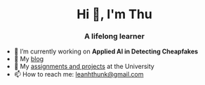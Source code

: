 <h1 align="center">Hi 👋, I'm Thu</h1>
<h3 align="center">A lifelong learner</h3>

- 🔭 I’m currently working on **Applied AI in Detecting Cheapfakes**
- 📝 My [blog](https://tointech.github.io/)
- 🏫 My [assignments and projects](https://github.com/orgs/Deadinside-at-HCMUS/repositories) at the University
- 📫 How to reach me: leanhthunk@gmail.com
